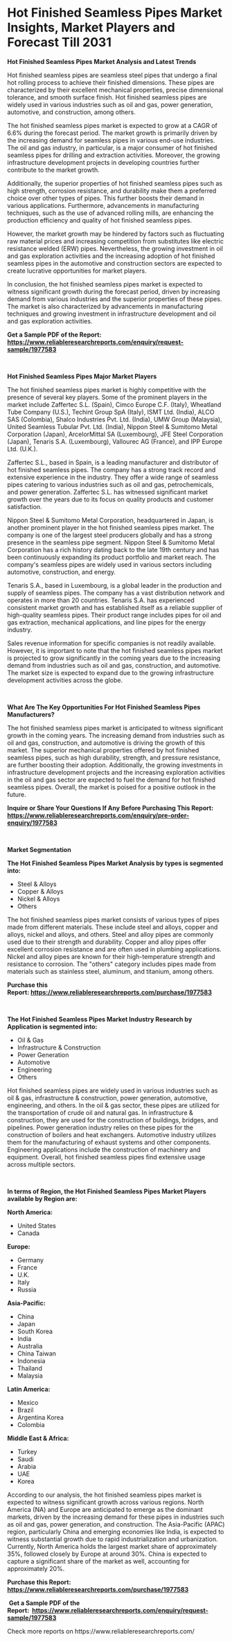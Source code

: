<p><h1>Hot Finished Seamless Pipes Market Insights, Market Players and Forecast Till 2031</h1></p><p><strong>Hot Finished Seamless Pipes Market Analysis and Latest Trends</strong></p>
<p><p>Hot finished seamless pipes are seamless steel pipes that undergo a final hot rolling process to achieve their finished dimensions. These pipes are characterized by their excellent mechanical properties, precise dimensional tolerance, and smooth surface finish. Hot finished seamless pipes are widely used in various industries such as oil and gas, power generation, automotive, and construction, among others.</p><p>The hot finished seamless pipes market is expected to grow at a CAGR of 6.6% during the forecast period. The market growth is primarily driven by the increasing demand for seamless pipes in various end-use industries. The oil and gas industry, in particular, is a major consumer of hot finished seamless pipes for drilling and extraction activities. Moreover, the growing infrastructure development projects in developing countries further contribute to the market growth.</p><p>Additionally, the superior properties of hot finished seamless pipes such as high strength, corrosion resistance, and durability make them a preferred choice over other types of pipes. This further boosts their demand in various applications. Furthermore, advancements in manufacturing techniques, such as the use of advanced rolling mills, are enhancing the production efficiency and quality of hot finished seamless pipes.</p><p>However, the market growth may be hindered by factors such as fluctuating raw material prices and increasing competition from substitutes like electric resistance welded (ERW) pipes. Nevertheless, the growing investment in oil and gas exploration activities and the increasing adoption of hot finished seamless pipes in the automotive and construction sectors are expected to create lucrative opportunities for market players.</p><p>In conclusion, the hot finished seamless pipes market is expected to witness significant growth during the forecast period, driven by increasing demand from various industries and the superior properties of these pipes. The market is also characterized by advancements in manufacturing techniques and growing investment in infrastructure development and oil and gas exploration activities.</p></p>
<p><strong>Get a Sample PDF of the Report:&nbsp; <a href="https://www.reliableresearchreports.com/enquiry/request-sample/1977583">https://www.reliableresearchreports.com/enquiry/request-sample/1977583</a></strong></p>
<p>&nbsp;</p>
<p><strong>Hot Finished Seamless Pipes Major Market Players</strong></p>
<p><p>The hot finished seamless pipes market is highly competitive with the presence of several key players. Some of the prominent players in the market include Zaffertec S.L. (Spain), Cimco Europe C.F. (Italy), Wheatland Tube Company (U.S.), Techint Group SpA (Italy), ISMT Ltd. (India), ALCO SAS (Colombia), Shalco Industries Pvt. Ltd. (India), UMW Group (Malaysia), United Seamless Tubular Pvt. Ltd. (India), Nippon Steel & Sumitomo Metal Corporation (Japan), ArcelorMittal SA (Luxembourg), JFE Steel Corporation (Japan), Tenaris S.A. (Luxembourg), Vallourec AG (France), and IPP Europe Ltd. (U.K.).</p><p>Zaffertec S.L., based in Spain, is a leading manufacturer and distributor of hot finished seamless pipes. The company has a strong track record and extensive experience in the industry. They offer a wide range of seamless pipes catering to various industries such as oil and gas, petrochemicals, and power generation. Zaffertec S.L. has witnessed significant market growth over the years due to its focus on quality products and customer satisfaction.</p><p>Nippon Steel & Sumitomo Metal Corporation, headquartered in Japan, is another prominent player in the hot finished seamless pipes market. The company is one of the largest steel producers globally and has a strong presence in the seamless pipe segment. Nippon Steel & Sumitomo Metal Corporation has a rich history dating back to the late 19th century and has been continuously expanding its product portfolio and market reach. The company's seamless pipes are widely used in various sectors including automotive, construction, and energy.</p><p>Tenaris S.A., based in Luxembourg, is a global leader in the production and supply of seamless pipes. The company has a vast distribution network and operates in more than 20 countries. Tenaris S.A. has experienced consistent market growth and has established itself as a reliable supplier of high-quality seamless pipes. Their product range includes pipes for oil and gas extraction, mechanical applications, and line pipes for the energy industry.</p><p>Sales revenue information for specific companies is not readily available. However, it is important to note that the hot finished seamless pipes market is projected to grow significantly in the coming years due to the increasing demand from industries such as oil and gas, construction, and automotive. The market size is expected to expand due to the growing infrastructure development activities across the globe.</p></p>
<p>&nbsp;</p>
<p><strong>What Are The Key Opportunities For Hot Finished Seamless Pipes Manufacturers?</strong></p>
<p><p>The hot finished seamless pipes market is anticipated to witness significant growth in the coming years. The increasing demand from industries such as oil and gas, construction, and automotive is driving the growth of this market. The superior mechanical properties offered by hot finished seamless pipes, such as high durability, strength, and pressure resistance, are further boosting their adoption. Additionally, the growing investments in infrastructure development projects and the increasing exploration activities in the oil and gas sector are expected to fuel the demand for hot finished seamless pipes. Overall, the market is poised for a positive outlook in the future.</p></p>
<p><strong>Inquire or Share Your Questions If Any Before Purchasing This Report: <a href="https://www.reliableresearchreports.com/enquiry/pre-order-enquiry/1977583">https://www.reliableresearchreports.com/enquiry/pre-order-enquiry/1977583</a></strong></p>
<p>&nbsp;</p>
<p><strong>Market Segmentation</strong></p>
<p><strong>The Hot Finished Seamless Pipes Market Analysis by types is segmented into:</strong></p>
<p><ul><li>Steel & Alloys</li><li>Copper & Alloys</li><li>Nickel & Alloys</li><li>Others</li></ul></p>
<p><p>The hot finished seamless pipes market consists of various types of pipes made from different materials. These include steel and alloys, copper and alloys, nickel and alloys, and others. Steel and alloy pipes are commonly used due to their strength and durability. Copper and alloy pipes offer excellent corrosion resistance and are often used in plumbing applications. Nickel and alloy pipes are known for their high-temperature strength and resistance to corrosion. The "others" category includes pipes made from materials such as stainless steel, aluminum, and titanium, among others.</p></p>
<p><strong>Purchase this Report:&nbsp;<a href="https://www.reliableresearchreports.com/purchase/1977583">https://www.reliableresearchreports.com/purchase/1977583</a></strong></p>
<p>&nbsp;</p>
<p><strong>The Hot Finished Seamless Pipes Market Industry Research by Application is segmented into:</strong></p>
<p><ul><li>Oil & Gas</li><li>Infrastructure & Construction</li><li>Power Generation</li><li>Automotive</li><li>Engineering</li><li>Others</li></ul></p>
<p><p>Hot finished seamless pipes are widely used in various industries such as oil & gas, infrastructure & construction, power generation, automotive, engineering, and others. In the oil & gas sector, these pipes are utilized for the transportation of crude oil and natural gas. In infrastructure & construction, they are used for the construction of buildings, bridges, and pipelines. Power generation industry relies on these pipes for the construction of boilers and heat exchangers. Automotive industry utilizes them for the manufacturing of exhaust systems and other components. Engineering applications include the construction of machinery and equipment. Overall, hot finished seamless pipes find extensive usage across multiple sectors.</p></p>
<p>&nbsp;</p>
<p><strong>In terms of Region, the Hot Finished Seamless Pipes Market Players available by Region are:</strong></p>
<p>
    <p> <strong> North America: </strong>
        <ul>
            <li>United States</li>
            <li>Canada</li>
        </ul>
        </p> 
    <p> <strong> Europe: </strong>
        <ul>
            <li>Germany</li>
            <li>France</li>
            <li>U.K.</li>
            <li>Italy</li>
            <li>Russia</li>
        </ul>
        </p> 
    <p> <strong> Asia-Pacific: </strong>
        <ul>
            <li>China</li>
            <li>Japan</li>
            <li>South Korea</li>
            <li>India</li>
            <li>Australia</li>
            <li>China Taiwan</li>
            <li>Indonesia</li>
            <li>Thailand</li>
            <li>Malaysia</li>
        </ul>
        </p> 
    <p> <strong> Latin America: </strong>
        <ul>
            <li>Mexico</li>
            <li>Brazil</li>
            <li>Argentina Korea</li>
            <li>Colombia</li>
        </ul>
        </p> 
    <p> <strong> Middle East & Africa: </strong>
        <ul>
            <li>Turkey</li>
            <li>Saudi</li>
            <li>Arabia</li>
            <li>UAE</li>
            <li>Korea</li>
        </ul>
    </p>
    </p>
<p><p>According to our analysis, the hot finished seamless pipes market is expected to witness significant growth across various regions. North America (NA) and Europe are anticipated to emerge as the dominant markets, driven by the increasing demand for these pipes in industries such as oil and gas, power generation, and construction. The Asia-Pacific (APAC) region, particularly China and emerging economies like India, is expected to witness substantial growth due to rapid industrialization and urbanization. Currently, North America holds the largest market share of approximately 35%, followed closely by Europe at around 30%. China is expected to capture a significant share of the market as well, accounting for approximately 20%.</p></p>
<p><strong>Purchase this Report: <a href="https://www.reliableresearchreports.com/purchase/1977583">https://www.reliableresearchreports.com/purchase/1977583</a></strong></p>
<p>&nbsp;<strong>Get a Sample PDF of the Report:&nbsp;&nbsp;<a href="https://www.reliableresearchreports.com/enquiry/request-sample/1977583">https://www.reliableresearchreports.com/enquiry/request-sample/1977583</a></strong></p>
<p><strong></strong></p>
<p>Check more reports on https://www.reliableresearchreports.com/</p>